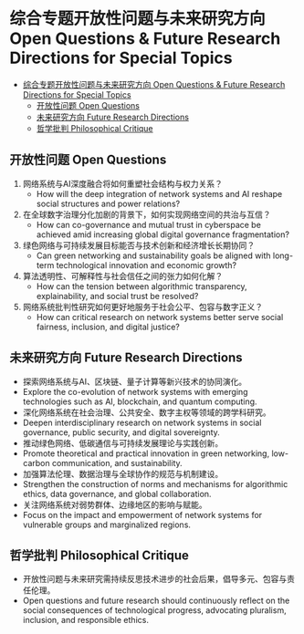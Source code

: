 # 综合专题开放性问题与未来研究方向 Open Questions & Future Research Directions for Special Topics


<!-- TOC START -->

- [综合专题开放性问题与未来研究方向 Open Questions & Future Research Directions for Special Topics](#综合专题开放性问题与未来研究方向-open-questions-future-research-directions-for-special-topics)
  - [开放性问题 Open Questions](#开放性问题-open-questions)
  - [未来研究方向 Future Research Directions](#未来研究方向-future-research-directions)
  - [哲学批判 Philosophical Critique](#哲学批判-philosophical-critique)

<!-- TOC END -->

## 开放性问题 Open Questions

1. 网络系统与AI深度融合将如何重塑社会结构与权力关系？
   - How will the deep integration of network systems and AI reshape social structures and power relations?
2. 在全球数字治理分化加剧的背景下，如何实现网络空间的共治与互信？
   - How can co-governance and mutual trust in cyberspace be achieved amid increasing global digital governance fragmentation?
3. 绿色网络与可持续发展目标能否与技术创新和经济增长长期协同？
   - Can green networking and sustainability goals be aligned with long-term technological innovation and economic growth?
4. 算法透明性、可解释性与社会信任之间的张力如何化解？
   - How can the tension between algorithmic transparency, explainability, and social trust be resolved?
5. 网络系统批判性研究如何更好地服务于社会公平、包容与数字正义？
   - How can critical research on network systems better serve social fairness, inclusion, and digital justice?

## 未来研究方向 Future Research Directions

- 探索网络系统与AI、区块链、量子计算等新兴技术的协同演化。
- Explore the co-evolution of network systems with emerging technologies such as AI, blockchain, and quantum computing.
- 深化网络系统在社会治理、公共安全、数字主权等领域的跨学科研究。
- Deepen interdisciplinary research on network systems in social governance, public security, and digital sovereignty.
- 推动绿色网络、低碳通信与可持续发展理论与实践创新。
- Promote theoretical and practical innovation in green networking, low-carbon communication, and sustainability.
- 加强算法伦理、数据治理与全球协作的规范与机制建设。
- Strengthen the construction of norms and mechanisms for algorithmic ethics, data governance, and global collaboration.
- 关注网络系统对弱势群体、边缘地区的影响与赋能。
- Focus on the impact and empowerment of network systems for vulnerable groups and marginalized regions.

## 哲学批判 Philosophical Critique

- 开放性问题与未来研究需持续反思技术进步的社会后果，倡导多元、包容与责任伦理。
- Open questions and future research should continuously reflect on the social consequences of technological progress, advocating pluralism, inclusion, and responsible ethics.
